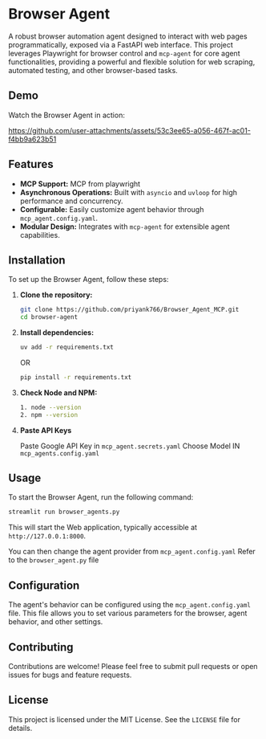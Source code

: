 # Browser Agent

A robust browser automation agent designed to interact with web pages programmatically, exposed via a FastAPI web interface. This project leverages Playwright for browser control and `mcp-agent` for core agent functionalities, providing a powerful and flexible solution for web scraping, automated testing, and other browser-based tasks.


## Demo

Watch the Browser Agent in action:

https://github.com/user-attachments/assets/53c3ee65-a056-467f-ac01-f4bb9a623b51


## Features

*   **MCP Support:** MCP from playwright
*   **Asynchronous Operations:** Built with `asyncio` and `uvloop` for high performance and concurrency.
*   **Configurable:** Easily customize agent behavior through `mcp_agent.config.yaml`.
*   **Modular Design:** Integrates with `mcp-agent` for extensible agent capabilities.

## Installation

To set up the Browser Agent, follow these steps:

1.  **Clone the repository:**
    ```bash
    git clone https://github.com/priyank766/Browser_Agent_MCP.git
    cd browser-agent
    ```

2.  **Install dependencies:**
    ```bash
    uv add -r requirements.txt
    ```
    OR
     ```bash
    pip install -r requirements.txt
    ```

3.  **Check Node and NPM:**

    ```bash
    1. node --version
    2. npm --version
    ```

4. **Paste API Keys**

    Paste Google API Key in `mcp_agent.secrets.yaml`
    Choose Model IN `mcp_agents.config.yaml`

## Usage

To start the Browser Agent, run the following command:

```bash
streamlit run browser_agents.py
```

This will start the Web application, typically accessible at `http://127.0.0.1:8000`.

You can then change the agent provider from `mcp_agent.config.yaml`
Refer to the `browser_agent.py` file 

## Configuration

The agent's behavior can be configured using the `mcp_agent.config.yaml` file. This file allows you to set various parameters for the browser, agent behavior, and other settings.

## Contributing

Contributions are welcome! Please feel free to submit pull requests or open issues for bugs and feature requests.

## License

This project is licensed under the MIT License. See the `LICENSE` file for details.
